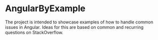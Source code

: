 # AngularByExample

The project is intended to showcase examples of how to handle common issues in Angular.  Ideas for this are based on common and recurring questions on StackOverflow.

